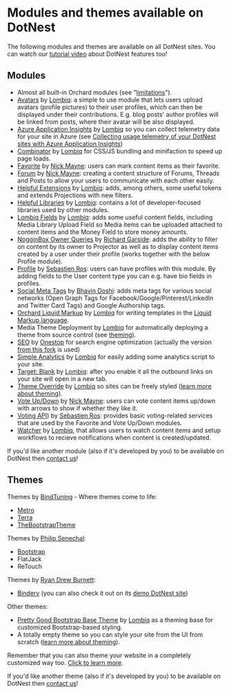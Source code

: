 # Modules and themes available on DotNest



The following modules and themes are available on all DotNest sites. You can watch our [tutorial video](https://www.youtube.com/watch?v=kyzl5raf5x0&list=PLuskKJW0FhJcXpbKqATKllLj9RsH-eDg3&index=2) about DotNest features too!


## Modules

- Almost all built-in Orchard modules (see "[limitations](Limitations)").
- [Avatars](https://github.com/Lombiq/Orchard-Avatars) by [Lombiq](https://lombiq.com): a simple to use module that lets users upload avatars (profile pictures) to their user profiles, which can then be displayed under their contributions. E.g. blog posts' author profiles will be linked from posts, where their avatar will be also displayed.
- [Azure Application Insights](https://github.com/Lombiq/Orchard-Azure-Application-Insights) by [Lombiq](https://lombiq.com) so you can collect telemetry data for your site in Azure (see [Collecting usage telemetry of your DotNest sites with Azure Application Insights](collecting-usage-telemetry-with-azure-application-insights))
- [Combinator](https://github.com/Lombiq/Combinator) by [Lombiq](https://lombiq.com) for CSS/JS bundling and minifaction to speed up page loads.
- [Favorite](https://github.com/Jetski5822/NGM.Favorite) by [Nick Mayne](https://github.com/Jetski5822): users can mark content items as their favorite.
- [Forum](https://github.com/Jetski5822/NGM.Forum) by [Nick Mayne](https://github.com/Jetski5822): creating a content structure of Forums, Threads and Posts to allow your users to communicate with each other easily.
- [Helpful Extensions](https://github.com/Lombiq/Helpful-Extensions) by [Lombiq](https://lombiq.com): adds, among others, some useful tokens and extends Projections with new filters.
- [Helpful Libraries](https://github.com/Lombiq/Helpful-Libraries) by [Lombiq](https://lombiq.com): contains a lot of developer-focused libraries used by other modules.
- [Lombiq Fields](https://github.com/Lombiq/Lombiq-Fields) by [Lombiq](https://lombiq.com): adds some useful content fields, including Media Library Upload Field so Media items can be uploaded attached to content items and the Money Field to store money amounts.
- [NogginBox Owner Queries](https://bitbucket.org/Lombiq/owner-queries-orchard-module) by [Richard Garside](http://www.nogginbox.co.uk/): adds the ability to filter on content by its owner to Projector as well as to display content items created by a user under their profile (works together with the below Profile module).
- [Profile](http://orchardprofile.codeplex.com/) by [Sebastien Ros](http://sebastienros.com/): users can have profiles with this module. By adding fields to the User content type you can e.g. have bio fields in profiles.
- [Social Meta Tags](https://github.com/bhavinbdoshi/Om.Orchard.SocialMetaTags) by [Bhavin Doshi](https://github.com/bhavinbdoshi): adds meta tags for various social networks (Open Graph Tags for Facebook/Google/Pinterest/LinkedIn and Twitter Card Tags) and Google Authorship tags.
- [Orchard Liquid Markup](https://github.com/Lombiq/Orchard-Liquid-Markup) by [Lombiq](https://lombiq.com) for writing templates in the [Liquid Markup language](http://liquidmarkup.org/).
- Media Theme Deployment by [Lombiq](https://lombiq.com) for automatically deploying a theme from source control (see  [theming](theming)).
- [SEO](https://bitbucket.org/onestop/module_onestop_seo) by [Onestop](http://onestop.com/) for search engine optimization (actually the version [from this fork](https://bitbucket.org/Lombiq/onestop.seo-hg) is used)
- [Simple Analytics](https://github.com/Lombiq/Orchard-Simple-Analytics) by [Lombiq](https://lombiq.com) for easily adding some analytics script to your site.
- [Target: Blank](https://github.com/Lombiq/Orchard-Target-Blank) by [Lombiq](https://lombiq.com): after you enable it all the outbound links on your site will open in a new tab.
- [Theme Override](https://github.com/Lombiq/Orchard-Theme-Override) by [Lombiq](https://lombiq.com) so sites can be freely styled ([learn more about theming](theming)).
- [Vote Up/Down](https://github.com/Jetski5822/NGM.VoteUpDown) by [Nick Mayne](https://github.com/Jetski5822): users can vote content items up/down with arrows to show if whether they like it.
- [Voting API](http://orchardvoting.codeplex.com/)) by [Sebastien Ros](http://sebastienros.com/): provides basic voting-related services that are used by the Favorite and Vote Up/Down modules.
- [Watcher](https://github.com/Lombiq/Orchard-Watcher) by [Lombiq](https://lombiq.com), that allows users to watch content items and setup workflows to recieve notifications when content is created/updated.

If you'd like another module (also if it's developed by you) to be available on DotNest then [contact us](https://dotnest.com/contact-us)!


## Themes

Themes by [BindTuning](http://bindtuning.com) - Where themes come to life:

- [Metro](https://gallery.orchardproject.net/List/Themes/Orchard.Theme.Metro)
- [Terra](https://gallery.orchardproject.net/List/Themes/Orchard.Theme.Terra)
- [TheBootstrapTheme](https://gallery.orchardproject.net/List/Themes/Orchard.Theme.TheBootstrapTheme)

Themes by [Philip Senechal](http://philipsenechal.com/):

- [Bootstrap](https://github.com/psenechal/PJS.Bootstrap)
- FlatJack
- ReTouch

Themes by [Ryan Drew Burnett](http://rdb.me/):

- [Bindery](https://github.com/ryandrewburnett/RDB.Bindery) (you can also check it out on its [demo DotNest site](http://binderydemo.dotnest.com/))

Other themes:

- [Pretty Good Bootstrap Base Theme](https://github.com/Lombiq/Pretty-Good-Bootstrap-Base-Theme-Sample) by [Lombiq](https://lombiq.com) as a theming base for customized Bootstrap-based styling.
- A totally empty theme so you can style your site from the UI from scratch ([learn more about theming](theming/)).

Remember that you can also theme your website in a completely customized way too. [Click to learn more](theming/).

If you'd like another theme (also if it's developed by you) to be available on DotNest then [contact us](https://dotnest.com/contact-us)!